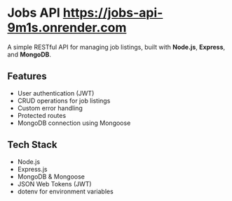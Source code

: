 # Jobs API https://jobs-api-9m1s.onrender.com

A simple RESTful API for managing job listings, built with **Node.js**, **Express**, and **MongoDB**.

## Features

- User authentication (JWT)
- CRUD operations for job listings
- Custom error handling
- Protected routes
- MongoDB connection using Mongoose

## Tech Stack

- Node.js
- Express.js
- MongoDB & Mongoose
- JSON Web Tokens (JWT)
- dotenv for environment variables
